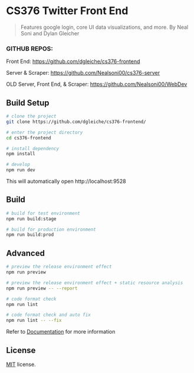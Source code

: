 # CS376 Twitter Front End

> Features google login, core UI data visualizations, and more. By Neal Soni and Dylan Gleicher

### GITHUB REPOS:
Front End: https://github.com/dgleiche/cs376-frontend

Server & Scraper: https://github.com/Nealsoni00/cs376-server

OLD Server, Front End, & Scraper: https://github.com/Nealsoni00/WebDev

## Build Setup

```bash
# clone the project
git clone https://github.com/dgleiche/cs376-frontend/

# enter the project directory
cd cs376-frontend

# install dependency
npm install

# develop
npm run dev
```

This will automatically open http://localhost:9528

## Build

```bash
# build for test environment
npm run build:stage

# build for production environment
npm run build:prod
```

## Advanced

```bash
# preview the release environment effect
npm run preview

# preview the release environment effect + static resource analysis
npm run preview -- --report

# code format check
npm run lint

# code format check and auto fix
npm run lint -- --fix
```

Refer to [Documentation](https://panjiachen.github.io/vue-element-admin-site/guide/essentials/deploy.html) for more information

## License

[MIT](https://github.com/PanJiaChen/vue-admin-template/blob/master/LICENSE) license.

